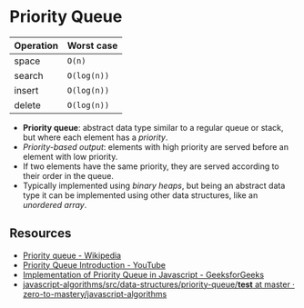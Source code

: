 # Priority Queue

| Operation | Worst case  |
| --------- | ----------- |
| space     | `O(n)`      |
| search    | `O(log(n))` |
| insert    | `O(log(n))` |
| delete    | `O(log(n))` |

* **Priority queue**: abstract data type similar to a regular queue or stack, but where each element has a *priority*.
* *Priority-based output*: elements with high priority are served before an element with low priority.
* If two elements have the same priority, they are served according to their order in the queue.
* Typically implemented using *binary heaps*, but being an abstract data type it can be
  implemented using other data structures, like an *unordered array*.

## Resources

* [Priority queue - Wikipedia](https://en.wikipedia.org/wiki/Priority_queue)
* [Priority Queue Introduction - YouTube](https://www.youtube.com/watch?v=wptevk0bshY)
* [Implementation of Priority Queue in Javascript - GeeksforGeeks](https://www.geeksforgeeks.org/implementation-priority-queue-javascript/)
* [javascript-algorithms/src/data-structures/priority-queue/__test__ at master · zero-to-mastery/javascript-algorithms](https://github.com/zero-to-mastery/javascript-algorithms/tree/master/src/data-structures/priority-queue/__test__)
